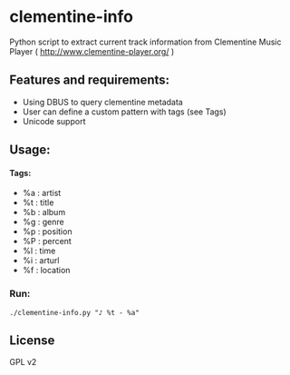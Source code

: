 # clementine-info

Python script to extract current track information from Clementine Music Player ( http://www.clementine-player.org/ )

## Features and requirements:

* Using DBUS to query clementine metadata
* User can define a custom pattern with tags (see Tags)
* Unicode support

## Usage:

#### Tags:

* %a : artist
* %t : title
* %b : album
* %g : genre
* %p : position
* %P : percent
* %l : time
* %i : arturl
* %f : location

### Run:

    ./clementine-info.py "♪ %t - %a"

## License

GPL v2
